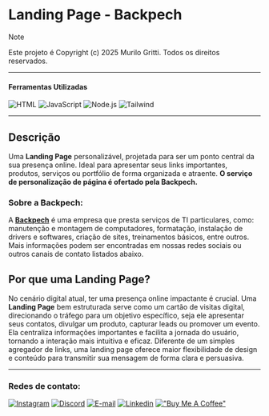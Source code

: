 <!-- Cabeçalho -->

# Landing Page - Backpech

> [!NOTE]
> Este projeto é Copyright (c) 2025 Murilo Gritti. Todos os direitos reservados.
___

#### Ferramentas Utilizadas

![HTML](https://skillicons.dev/icons?i=html)
![JavaScript](https://skillicons.dev/icons?i=javascript)
![Node.js](https://skillicons.dev/icons?i=nodejs)
![Tailwind](https://skillicons.dev/icons?i=tailwind)
<!-- Cabeçalho -->
___

<!-- Corpo do README -->
## Descrição

Uma **Landing Page** personalizável, projetada para ser um ponto central da sua presença online. Ideal para apresentar seus links importantes, produtos, serviços ou portfólio de forma organizada e atraente. **O serviço de personalização de página é ofertado pela Backpech.**

### Sobre a Backpech:

A **[Backpech](https://www.instagram.com/back.pech/)** é uma empresa que presta serviços de TI particulares, como: manutenção e montagem de computadores, formatação, instalação de drivers e softwares, criação de sites, treinamentos básicos, entre outros. Mais informações podem ser encontradas em nossas redes sociais ou outros canais de contato listados abaixo.

## Por que uma Landing Page?

No cenário digital atual, ter uma presença online impactante é crucial. Uma **Landing Page** bem estruturada serve como um cartão de visitas digital, direcionando o tráfego para um objetivo específico, seja ele apresentar seus contatos, divulgar um produto, capturar leads ou promover um evento. Ela centraliza informações importantes e facilita a jornada do usuário, tornando a interação mais intuitiva e eficaz. Diferente de um simples agregador de links, uma landing page oferece maior flexibilidade de design e conteúdo para transmitir sua mensagem de forma clara e persuasiva.
<!-- Corpo do README -->
___
<!-- Contato -->
### Redes de contato:

[![Instagram](https://skillicons.dev/icons?i=instagram)](https://www.instagram.com/back.pech/)
[![Discord](https://skillicons.dev/icons?i=discord)](https://discord.gg/b3zP3ArVJk)
[![E-mail](https://skillicons.dev/icons?i=gmail)](mailto:backpech.ctt@gmail.com)
[![Linkedin](https://skillicons.dev/icons?i=linkedin)](https://www.linkedin.com/in/backpech)
[!["Buy Me A Coffee"](https://www.buymeacoffee.com/assets/img/custom_images/orange_img.png)](https://buymeacoffee.com/moonrilo)
<!-- Contato -->
